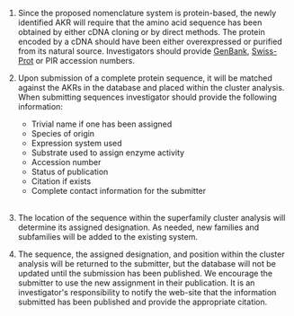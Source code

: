 1. Since the proposed nomenclature system is protein-based, the newly identified
   AKR will require that the amino acid sequence has been obtained by either
   cDNA cloning or by direct methods. The protein encoded by a cDNA should have
   been either overexpressed or purified from its natural source. Investigators
   should provide [GenBank](https://www.ncbi.nlm.nih.gov/genbank/),
   [Swiss-Prot](https://www.expasy.org/resources/uniprotkb-swiss-prot) or PIR accession
   numbers.

2. Upon submission of a complete protein sequence, it will be matched against
   the AKRs in the database and placed within the cluster analysis. When
   submitting sequences investigator should provide the following information:
   <ul>
       <li> Trivial name if one has been assigned </li>
        <li> Species of origin </li>
        <li> Expression system used </li>
        <li> Substrate used to assign enzyme activity </li>
        <li> Accession number </li>
        <li> Status of publication </li>
        <li> Citation if exists </li>
        <li> Complete contact information for the submitter </li>
        &nbsp;
    </ul>

3. The location of the sequence within the superfamily cluster analysis will
   determine its assigned designation. As needed, new families and subfamilies
   will be added to the existing system.

4. The sequence, the assigned designation, and position within the cluster
   analysis will be returned to the submitter, but the database will not be
   updated until the submission has been published. We encourage the submitter
   to use the new assignment in their publication. It is an investigator's
   responsibility to notify the web-site that the information submitted has been
   published and provide the appropriate citation.
